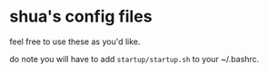 # shua's config files

feel free to use these as you'd like.

do note you will have to add `startup/startup.sh` to your ~/.bashrc.
